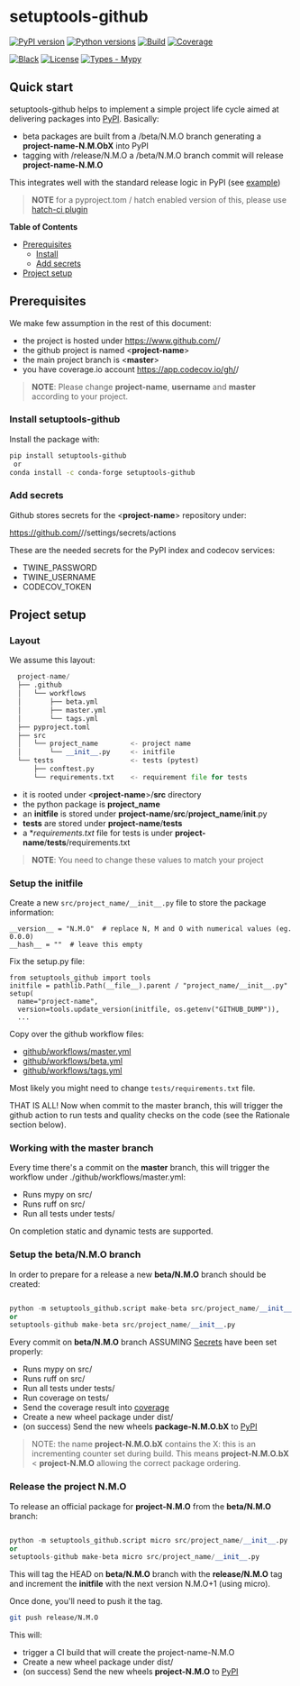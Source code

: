 # setuptools-github
[![PyPI version](https://img.shields.io/pypi/v/setuptools-github.svg?color=blue)](https://pypi.org/project/setuptools-github)
[![Python versions](https://img.shields.io/pypi/pyversions/setuptools-github.svg)](https://pypi.org/project/setuptools-github)
[![Build](https://github.com/cav71/setuptools-github/actions/workflows/master.yml/badge.svg)](https://github.com/cav71/setuptools-github/actions)
[![Coverage](https://codecov.io/gh/cav71/setuptools-github/branch/{{data.branch}}/graph/badge.svg)](Coverage)

[![Black](https://img.shields.io/badge/code%20style-black-000000.svg)](Black)
[![License](https://img.shields.io/badge/License-BSD_2--Clause-blue.svg)](https://opensource.org/licenses/BSD-2-Clause)
[![Types - Mypy](https://img.shields.io/badge/types-Mypy-blue.svg)](https://mypy-lang.org/)



## Quick start
setuptools-github helps to implement a simple project life cycle
aimed at delivering packages into [PyPI](https://pypi.org). Basically:
- beta packages are built from a /beta/N.M.O branch generating a **project-name-N.M.ObX** into PyPI
- tagging with /release/N.M.O a /beta/N.M.O branch commit will release **project-name-N.M.O**

This integrates well with the standard release logic in PyPI (see [example](https://pypi.org/project/setuptools-github/#history))

> **NOTE** for a pyproject.tom / hatch enabled version of this, please use
> [hatch-ci plugin](https://pypi.org/project/hatch-ci)

**Table of Contents**

- [Prerequisites](#prerequisites)
  - [Install](#install-setuptools-github)
  - [Add secrets](#add-secrets)
- [Project setup](#project-setup)


## Prerequisites

We make few assumption in the rest of this document:

- the project is hosted under https://www.github.com/<username>/<project-name>
- the github project is named <**project-name**>
- the main project branch is <**master**>
- you have coverage.io account https://app.codecov.io/gh/<username>/<project-name>

> **NOTE**: Please change **project-name**, **username** and **master** according to your project.

### Install setuptools-github

Install the package with:
```bash
pip install setuptools-github
 or
conda install -c conda-forge setuptools-github
```

### Add secrets

Github stores secrets for the <**project-name**> repository under:

https://github.com/<username>/<project-name>/settings/secrets/actions

These are the needed secrets for the PyPI index and codecov services:
- TWINE_PASSWORD
- TWINE_USERNAME
- CODECOV_TOKEN

## Project setup

### Layout
We assume this layout:
```python
  project-name/
  ├── .github
  │   └── workflows
  │       ├── beta.yml
  │       ├── master.yml
  │       └── tags.yml
  ├── pyproject.toml
  ├── src
  │   └── project_name        <- project name
  │       └── __init__.py     <- initfile
  └── tests                   <- tests (pytest)
      ├── conftest.py
      └── requirements.txt    <- requirement file for tests
```

- it is rooted under <**project-name**>/**src** directory
- the python package is **project_name**
- an **initfile** is stored under **project-name**/**src**/**project_name**/__init__.py
- **tests** are stored under **project-name**/**tests**
- a **requirements.txt* file for tests is under **project-name**/**tests**/requirements.txt

> **NOTE**: You need to change these values to match your project

### Setup the initfile

Create a new `src/project_name/__init__.py` file to store the package information:
```
__version__ = "N.M.O"  # replace N, M and O with numerical values (eg. 0.0.0)
__hash__ = ""  # leave this empty
```

Fix the setup.py file:
```
from setuptools_github import tools
initfile = pathlib.Path(__file__).parent / "project_name/__init__.py"
setup(
  name="project-name",
  version=tools.update_version(initfile, os.getenv("GITHUB_DUMP")),
  ...
```
Copy over the github workflow files:
- [github/workflows/master.yml](https://github.com/cav71/setuptools-github/blob/master/.github/workflows/master.yml)
- [github/workflows/beta.yml](https://github.com/cav71/setuptools-github/blob/master/.github/workflows/beta.yml)
- [github/workflows/tags.yml](https://github.com/cav71/setuptools-github/blob/master/.github/workflows/tags.yml)

Most likely you might need to change `tests/requirements.txt` file.

THAT IS ALL! Now when commit to the master branch, this will trigger the 
github action to run tests and quality checks on the code 
(see the Rationale section below).

### Working with the master branch

Every time there's a commit on the **master** branch, this will trigger
the workflow under ./github/workflows/master.yml:
- Runs mypy on src/
- Runs ruff on src/
- Run all tests under tests/

On completion static and dynamic tests are supported.

### Setup the beta/N.M.O branch

In order to prepare for a release a new **beta/N.M.O** branch should be created:
```python

python -m setuptools_github.script make-beta src/project_name/__init__.py 
or
setuptools-github make-beta src/project_name/__init__.py
```

Every commit on **beta/N.M.O** branch ASSUMING [Secrets](#add-secrets) have been set
properly:
- Runs mypy on src/
- Runs ruff on src/
- Run all tests under tests/
- Run coverage on tests/
- Send the coverage result into [coverage](https://coverage.io)
- Create a new wheel package under dist/
- (on success) Send the new wheels **package-N.M.O.bX** to [PyPI](https://pypi.org)

> NOTE: the name **project-N.M.O.bX** contains the X: this is an
> incrementing counter set during build.
> This means **project-N.M.O.bX** < **project-N.M.O** allowing 
> the correct package ordering.

### Release the project N.M.O
To release an official package for **project-N.M.O** from
the **beta/N.M.O** branch:
```python

python -m setuptools_github.script micro src/project_name/__init__.py
or
setuptools-github make-beta micro src/project_name/__init__.py
```
This will tag the HEAD on **beta/N.M.O** branch 
with the **release/N.M.O** tag and increment the **initfile** with the
next version N.M.O+1 (using micro).

Once done, you'll need to push it the tag.
```bash
git push release/N.M.O
```
This will:
- trigger a CI build that will create the project-name-N.M.O
- Create a new wheel package under dist/
- (on success) Send the new wheels **project-N.M.O** to [PyPI](https://pypi.org)
